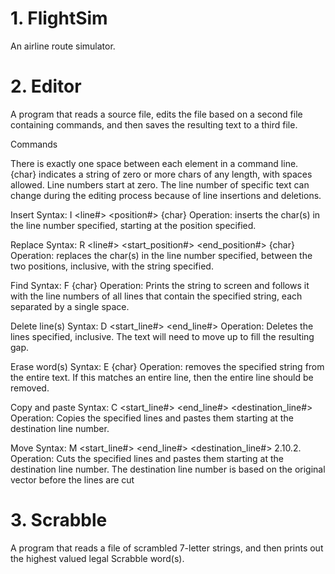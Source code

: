 # 1. FlightSim
An airline route simulator.

# 2. Editor 
A program that reads a source file, edits the file based on a second file containing
commands, and then saves the resulting text to a third file.

Commands

There is exactly one space between each element in a command line.
{char} indicates a string of zero or more chars of any length, with spaces allowed.
Line numbers start at zero. The line number of specific text can change during the editing process because of line
insertions and deletions.

Insert
Syntax: I <line#> <position#> {char}
Operation: inserts the char(s) in the line number specified, starting at the position specified.

Replace
Syntax: R <line#> <start_position#> <end_position#> {char}
Operation: replaces the char(s) in the line number specified, between the two positions, inclusive, with the
string specified.

Find
Syntax: F {char}
Operation: Prints the string to screen and follows it with the line numbers of all lines that contain the
specified string, each separated by a single space.

Delete line(s)
Syntax: D <start_line#> <end_line#>
Operation: Deletes the lines specified, inclusive. The text will need to move up to fill the resulting gap.

Erase word(s)
Syntax: E {char}
Operation: removes the specified string from the entire text. If this matches an entire line, then the entire
line should be removed.

Copy and paste
Syntax: C <start_line#> <end_line#> <destination_line#>
Operation: Copies the specified lines and pastes them starting at the destination line number.

Move
Syntax: M <start_line#> <end_line#> <destination_line#>
2.10.2. Operation: Cuts the specified lines and pastes them starting at the destination line number. The
destination line number is based on the original vector before the lines are cut

# 3. Scrabble
A program that reads a file of scrambled 7-letter strings, and then prints out the highest valued
legal Scrabble word(s).
